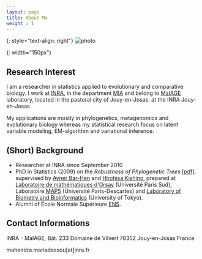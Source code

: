 ```yaml
---
layout: page
title: About Me
weight : 1
---
```

{: style="text-align: right"}
![photo]

[photo]: {{site.baseurl}}/docs/portrait.jpg
{: width="150px"} 

## Research Interest

I am a researcher in statistics applied to evolutionary and comparative biology. I work at [INRA](www.inra.fr), in the department [MIA](www.mia.inra.fr) and belong to [MaIAGE](maiage.jouy.inra.fr) laboratory, located in the pastoral city of Jouy-en-Josas. at the INRA Jouy-en-Josas 

My applications are mostly in phylogenetics, metagenomics and evolutionary biology whereas my statistical research focus on latent variable modeling, EM-algorithm and variational inference. 

## (Short) Background

- Researcher at INRA since September 2010
- PhD in Statistics (2009) on the *Robustness of Phylogenetic Trees* [[pdf]]({{site.baseurl}}/docs/phd_manuscript.pdf), supervised by [Avner Bar-Hen](https://ab-h.github.io/) and [Hirohisa Kishino](http://lbm.ab.a.u-tokyo.ac.jp/~kishino/), prepared at [Laboratoire de mathématiques d'Orsay](https://www.math.u-psud.fr/-Laboratoire-) (Université Paris Sud), Laboratoire [MAP5](map5.mi.parisdescartes.fr) (Université Paris-Descartes) and [Laboratory of Biometry and Bioinformatics](https://sites.google.com/a/ut-biomet.org/lbm/) (University of Tokyo).
- Alumni of École Normale Supérieure [ENS](www.ens.fr).


## Contact Informations

INRA - MaIAGE, 
Bât. 233
Domaine de Vilvert
78352 Jouy-en-Josas
France

mahendra.mariadassou[at]inra.fr